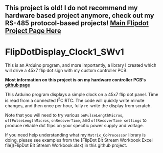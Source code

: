 **This project is old! I do not recommend my hardware based project anymore, check out my RS-485 protocol-based projects! [Main Flipdot Project Page Here](https://github.com/hshutan/FlipDotCompendium)**
---
# FlipDotDisplay_Clock1_SWv1
This is an Arduino program, and more importantly, a library I created which will drive a 45x7 flip dot sign with my custom controller PCB.

**Most information on this project is on my hardware controller PCB's [github page](https://github.com/hshutan/45x7-flipdot-controller)**

This Arduino program displays a simple clock on a 45x7 flip dot panel. Time is read from a connected I<sup>2</sup>C RTC. The code will quickly write minute changes, and then once per hour, fully re-write the display from scratch.

Note that you will need to try various `onPulseLengthMicros`, `offPulseLengthMicros`, `onRecoverTime`, and `offRecoverTime settings` to produce reliable dot flips on your specific power supply and voltage.

If you need help understanding what my `Matrix_CoProcessor` library is doing, please see examples from the [FlipDot Bit Stream Workbook Excel file](FlipDot Bit Stream Workbook.xlsx) in this github project.
